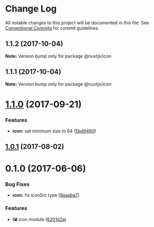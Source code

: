 # Change Log

All notable changes to this project will be documented in this file.
See [Conventional Commits](https://conventionalcommits.org) for commit guidelines.

<a name="1.1.2"></a>
## 1.1.2 (2017-10-04)




**Note:** Version bump only for package @nuxtjs/icon

<a name="1.1.1"></a>
## 1.1.1 (2017-10-04)




**Note:** Version bump only for package @nuxtjs/icon

<a name="1.1.0"></a>
# [1.1.0](https://github.com/nuxt/modules/compare/@nuxtjs/icon@1.0.1...@nuxtjs/icon@1.1.0) (2017-09-21)


### Features

* **icon:** set minimum size to 64 ([5bd9460](https://github.com/nuxt/modules/commit/5bd9460))




<a name="1.0.1"></a>
## [1.0.1](https://github.com/nuxt/modules/compare/@nuxtjs/icon@1.0.0...@nuxtjs/icon@1.0.1) (2017-08-02)




<a name="0.1.0"></a>
# 0.1.0 (2017-06-06)


### Bug Fixes

* **icon:** fix iconSrc type ([9aaaba7](https://github.com/nuxt/modules/commit/9aaaba7))


### Features

* 🖼️ icon module ([6201d2a](https://github.com/nuxt/modules/commit/6201d2a))
